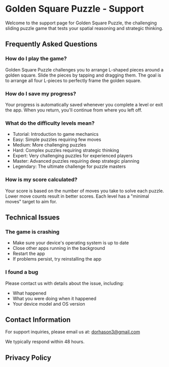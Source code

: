 # Golden Square Puzzle - Support

Welcome to the support page for Golden Square Puzzle, the challenging sliding puzzle game that tests your spatial reasoning and strategic thinking.

## Frequently Asked Questions

### How do I play the game?
Golden Square Puzzle challenges you to arrange L-shaped pieces around a golden square. Slide the pieces by tapping and dragging them. The goal is to arrange all four L-pieces to perfectly frame the golden square.

### How do I save my progress?
Your progress is automatically saved whenever you complete a level or exit the app. When you return, you'll continue from where you left off.

### What do the difficulty levels mean?
- Tutorial: Introduction to game mechanics
- Easy: Simple puzzles requiring few moves
- Medium: More challenging puzzles
- Hard: Complex puzzles requiring strategic thinking
- Expert: Very challenging puzzles for experienced players
- Master: Advanced puzzles requiring deep strategic planning
- Legendary: The ultimate challenge for puzzle masters

### How is my score calculated?
Your score is based on the number of moves you take to solve each puzzle. Lower move counts result in better scores. Each level has a "minimal moves" target to aim for.

## Technical Issues

### The game is crashing
- Make sure your device's operating system is up to date
- Close other apps running in the background
- Restart the app
- If problems persist, try reinstalling the app

### I found a bug
Please contact us with details about the issue, including:
- What happened
- What you were doing when it happened
- Your device model and OS version

## Contact Information

For support inquiries, please email us at: [dorhason3@gmail.com](mailto:dorhason3@gmail.com)

We typically respond within 48 hours.

## Privacy Policy

